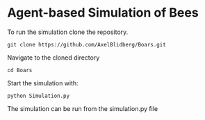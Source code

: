 # Agent-based Simulation of Bees

To run the simulation clone the repository. 

```console  
git clone https://github.com/AxelBlidberg/Boars.git
```

Navigate to the cloned directory

```console
cd Boars
```

Start the simulation with:

```console
python Simulation.py
```

The simulation can be run from the simulation.py file
